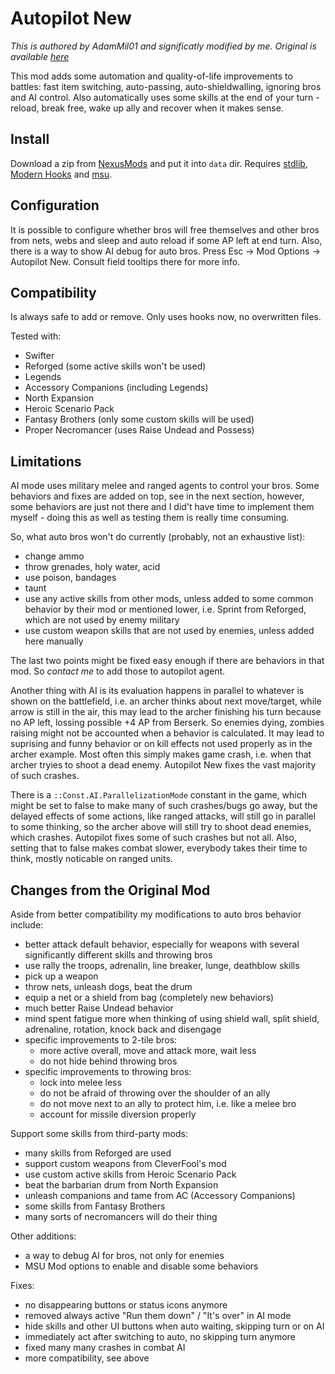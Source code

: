 # Autopilot New

*This is authored by AdamMil01 and significatly modified by me. Original is available [here][original]*

This mod adds some automation and quality-of-life improvements to battles: fast item switching, auto-passing, auto-shieldwalling, ignoring bros and AI control. Also automatically uses some skills at the end of your turn - reload, break free, wake up ally and recover when it makes sense.


## Install

Download a zip from [NexusMods][] and put it into `data` dir. Requires [stdlib][], [Modern Hooks][ModernHooks] and [msu][].


## Configuration

It is possible to configure whether bros will free themselves and other bros from nets, webs and sleep and auto reload if some AP left at end turn. Also, there is a way to show AI debug for auto bros. Press Esc -> Mod Options -> Autopilot New. Consult field tooltips there for more info.


## Compatibility

Is always safe to add or remove. Only uses hooks now, no overwritten files.

Tested with:
- Swifter
- Reforged (some active skills won't be used)
- Legends
- Accessory Companions (including Legends)
- North Expansion
- Heroic Scenario Pack
- Fantasy Brothers (only some custom skills will be used)
- Proper Necromancer (uses Raise Undead and Possess)


## Limitations

AI mode uses military melee and ranged agents to control your bros. Some behaviors and fixes are added on top, see in the next section, however, some behaviors are just not there and I did't have time to implement them myself - doing this as well as testing them is really time consuming.

So, what auto bros won't do currently (probably, not an exhaustive list):

- change ammo
- throw grenades, holy water, acid
- use poison, bandages
- taunt
- use any active skills from other mods, unless added to some common behavior by their mod or mentioned lower, i.e. Sprint from Reforged, which are not used by enemy military
- use custom weapon skills that are not used by enemies, unless added here manually

The last two points might be fixed easy enough if there are behaviors in that mod. So *contact me* to add those to autopilot agent.

Another thing with AI is its evaluation happens in parallel to whatever is shown on the battlefield, i.e. an archer thinks about next move/target, while arrow is still in the air, this may lead to the archer finishing his turn because no AP left, lossing possible +4 AP from Berserk. So enemies dying, zombies raising might not be accounted when a behavior is calculated. It may lead to suprising and funny behavior or on kill effects not used properly as in the archer example. Most often this simply makes game crash, i.e. when that archer tryies to shoot a dead enemy. Autopilot New fixes the vast majority of such crashes.

There is a `::Const.AI.ParallelizationMode` constant in the game, which might be set to false to make many of such crashes/bugs go away, but the delayed effects of some actions, like ranged attacks, will still go in parallel to some thinking, so the archer above will still try to shoot dead enemies, which crashes. Autopilot fixes some of such crashes but not all. Also, setting that to false makes combat slower, everybody takes their time to think, mostly noticable on ranged units.


## Changes from the Original Mod

Aside from better compatibility my modifications to auto bros behavior include:

- better attack default behavior, especially for weapons with several significantly different skills and throwing bros
- use rally the troops, adrenalin, line breaker, lunge, deathblow skills
- pick up a weapon
- throw nets, unleash dogs, beat the drum
- equip a net or a shield from bag (completely new behaviors)
- much better Raise Undead behavior
- mind spent fatigue more when thinking of using shield wall, split shield, adrenaline, rotation, knock back and disengage
- specific improvements to 2-tile bros:
    - more active overall, move and attack more, wait less
    - do not hide behind throwing bros
- specific improvements to throwing bros:
    - lock into melee less
    - do not be afraid of throwing over the shoulder of an ally
    - do not move next to an ally to protect him, i.e. like a melee bro
    - account for missile diversion properly

Support some skills from third-party mods:

- many skills from Reforged are used
- support custom weapons from CleverFool's mod
- use custom active skills from Heroic Scenario Pack
- beat the barbarian drum from North Expansion
- unleash companions and tame from AC (Accessory Companions)
- some skills from Fantasy Brothers
- many sorts of necromancers will do their thing

Other additions:

- a way to debug AI for bros, not only for enemies
- MSU Mod options to enable and disable some behaviors

Fixes:

- no disappearing buttons or status icons anymore
- removed always active "Run them down" / "It's over" in AI mode
- hide skills and other UI buttons when auto waiting, skipping turn or on AI
- immediately act after switching to auto, no skipping turn anymore
- fixed many many crashes in combat AI
- more compatibility, see above


[NexusMods]: https://www.nexusmods.com/battlebrothers/mods/675
[ModernHooks]: https://www.nexusmods.com/battlebrothers/mods/685
[stdlib]: https://www.nexusmods.com/battlebrothers/mods/676
[modhooks]: https://www.nexusmods.com/battlebrothers/mods/42
[msu]: https://www.nexusmods.com/battlebrothers/mods/479
[original]: https://www.nexusmods.com/battlebrothers/mods/62
